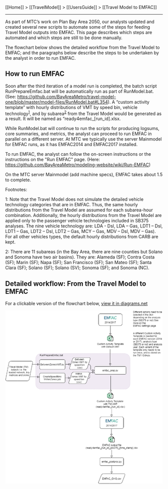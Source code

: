 [[Home]] > [[TravelModel]] > [[UsersGuide]] > [[Travel Model to EMFAC]]

***

As part of MTC’s work on Plan Bay Area 2050, our analysts updated and created several new scripts to automate some of the steps for feeding Travel Model outputs into EMFAC. This page describes which steps are automated and which steps are still to be done manually.

The flowchart below shows the detailed workflow from the Travel Model to EMFAC; and the paragraphs below describe the steps to be undertaken by the analyst in order to run EMFAC.

## How to run EMFAC

Soon after the third iteration of a model run is completed, the batch script RunPrepareEmfac.bat will be automatically run as part of RunModel.bat.
(See: https://github.com/BayAreaMetro/travel-model-one/blob/master/model-files/RunModel.bat#L354). A “custom activity template” with hourly distributions of VMT by speed bin, vehicle technology<sup>[1](#myfootnote1)</sup>, and by subarea<sup>[2](#myfootnote2)</sup> from the Travel Model would be generated as a result. It will be named as “ready4emfac_[run_id].xlsx.

While RunModel.bat will continue to run the scripts for producing logsums, core summaries, and metrics, the analyst can proceed to run EMFAC in parallel on a different server. At MTC we typically use the server Mainmodel for EMFAC runs, as it has EMFAC2014 and EMFAC2017 installed.

To run EMFAC, the analyst can follow the on-screen instructions or the instructions on the "Run EMFAC" page. (Here: https://github.com/BayAreaMetro/modeling-website/wiki/Run-EMFAC)

On the MTC server Mainmodel (add machine specs), EMFAC takes about 1.5 to complete.

Footnotes:

<a name="myfootnote1">1</a>: Note that the Travel Model does not simulate the detailed vehicle technology categories that are in EMFAC. Thus, the same hourly distributions from the Travel Model are assumed for each subarea-hour combination. Additionally, the hourly distributions from the Travel Model are applied only to the passenger vehicle technologies included in SB375 analyses. The nine vehicle technology are: LDA - Dsl, LDA – Gas, LDT1 – Dsl, LDT1 – Gas, LDT2 – Dsl, LDT2 – Gas, MCY – Gas, MDV – Dsl, MDV – Gas). For all other vehicles types, the default hourly distributions from CARB are kept.

<a name="myfootnote2">2</a>: There are 11 subareas (in the Bay Area, there are nine counties but Solano and Sonoma have two air basins). They are: Alameda (SF); Contra Costa (SF); Marin (SF); Napa (SF); San Francisco (SF); San Mateo (SF); Santa Clara (SF); Solano (SF); Solano (SV); Sonoma (SF); and Sonoma (NC).

## Detailed workflow: From the Travel Model to EMFAC
For a clickable version of the flowchart below, [view it in diagrams.net](https://viewer.diagrams.net/?highlight=0000ff&edit=_blank&layers=1&nav=1&title=emfac_flow_chart.drawio#R7H1Xt6RGsu6v0VrnPkgLbx4LVxRUAYWHl1nYwnv%2F6y%2B5d7ekNjIzV5oz557dS%2BoqEkiSjC8ivojMiv4BZevtOgRd9mjjpPoBgeLtB5T7AUFgCELOD9Cyv7cQBPHe8Bry%2BNNFvzQY%2BZF8vvNT65zHyfjFhVPbVlPefdkYtU2TRNMXbcEwtOuXl6Vt9eVTu%2BCVfNNgREH1bauTx1P23koh5C%2FtYpK%2Fss9Phgn6%2FUwdfL7405uMWRC366%2BaUP4HlB3adnr%2FVm9sUoHJ%2Bzwvzm13qntJXKXn2AcWI5uK%2FeN7Z8I%2Fc8vPrzAkzfRnu7bGZFDDAkwpAlVBeIr17c73vqq8Kd%2BPs2kCkriAGxHhlU%2FZHP4UtfV5wAT7ZUiCRzIN7Xk4DcGSVD%2FWACI%2Ftk1yNoVVG54fdTBOyQC%2BvJ1L8%2BqUOCLoc6MNCRg2X6dB9FMYTO9P%2F%2Fy2V3cjZ8p5rv8IeYIJJTNN6x9x7Oe5%2FXl6xmn%2FLM%2BhnZs4AR3AP6DMmuVTYnRBBM6uJ4LPtmyqq0%2Bnz5FUbFu1w9u9aALHeEKe7XEwZj%2F3MZ6vVya%2FuowmSDQgzjPt2XE%2BAeDj0Hn4J8XwSVxLMkzJ9isQfnqla9LW54zu5yWfz5LY%2By2fVAxBP0lp%2FQWwGPUJhdmvwfq5MfikJK%2Bf%2B%2F4FCEAs7%2FP4%2BfBX0Pg%2BCr8rl09jXIJq%2FiQKdh4nABToEk35AiYKgcyk7qpgOsFBVGf3THjCgniBb%2BsJrfMCLkmDuQKgtB%2FmJ8X6RbqnjnXga16%2FqfWvZQnmMz%2F1%2BlLlr%2BZsm9ruV613gHCtHfMpb8HZsJ3A2FDmDfpMEJWvN%2BT8Sszp25%2FzkreHXcbu3fwASQefD9J8AzhhPo2H%2B1JborhBf8pPy5XmJyaHT2oTB1NwfoB2oAVxG831iZgf3xp%2BBIJBT7EJBEaSEPJjskWnysAI9VPXvP4uhOEo%2FQXCYAz6BmHodwCG%2FvP4%2BnMmDfkGTN9A4VeiL5Jp2j%2B5lmCeWqCaw5S1r7Y5Jd8CILyre9tMny6DwXHSxBfgQgAeqjYq35uEHIz1Tc7n0afrqZ8NwWcv8WYaPpt86LeR1ABTeHYVn27n0%2Bh%2FGRz%2FSyuTbPnkgr5%2Bwj8deZ8eA75z2%2BcxgYP95wGes%2F2rm8Ch9%2Btzv9z2dvT5vn8OSGM7D1HyO9ehnxx3MLyS6Y9tBJiL34XlkJw2Il%2B%2BdNHfA9mnW7U2b6Zf4IzS0JdwJr7C6ftAP931FVR%2FHsb30PtbXpPL0zR5m0wEajtgY07VhprkNA6Az5x%2FhQmYyKQ6b31rzBtwJgOtV%2BsGCFTSnXDLgZJD7S8ngxMl%2B5iD7qa9Ay3%2FZTAoiYOrBvCMdvo%2F54eRgFN1OyRf3v6tneUfwoV9G8s0nU8bP3Okf9nvvzn1s6cf1yQ87Svw%2B2te5ufH26N%2B%2FPygH8P9x89v8%2BP7u%2Fyhs6d%2F19ef1m360gl86as%2Fqd6vvfynpuCTk6iSdPqO76jzOH7Tye%2Fxh7%2FLCBME9QVqMeIbGwzj3zHCyF%2Fi5H8L2RcAzV%2Bh%2B%2FedOpR%2Fxv0byNM3iCZBBDz7Z%2BCdMzLmbxD9LwSCsc9APr%2BTJ5LZP4%2F5oIm%2FvHhPguEn8KT3By7BkAfvKpn%2BrBDTL2Ntm2r%2FNNrxCzUd5ubt9Cn1T%2BOJP7%2Fa%2BfLD26v9SsfMBwy0OJ%2FEU0X%2BUv48DUCtf4s%2Fj9GQdxP4lgD%2BfH6%2BC%2Bcfn0Xzj8%2BCGf%2BEqsHI%2F2Jdg9FvCQ%2BMI9%2Bh1PC%2FkVLj%2BDc06Ddjpr9UVNE53Sfg%2Fklh%2FRJ6QV%2FHUP%2B%2B0Og7ciT%2BGqP5J2VGfSMz802xz7bP2ZP%2FMh%2Bn%2FSKCGsxaE47vSP%2FaUbfz1M1AvaH8p%2BSnz9bmj%2B6q2uDd9jbJtLZD%2BW7BptNS%2FPCWsxjyCJiDTzZtLPN6%2FM0o65RXUFVJ1b6GAMRKXTLk5ywBZHx5TvvlxB%2BH3GfE9JmEfwGarwPyT5j8u6CDfMkREfI7yMG%2BF1RDfxd0UOJ%2FY9TzcwTzRfzySzjzl0QwfxiZwPi%2FJzTB0K8MFkV92cV7rPVNaPJNRziB%2FoR%2F0RX6NTD%2F5SjnTyZ86D%2BGKwBF942W%2Fz%2Bq9M%2FJ4CD8%2FBzo%2B8L6fBf91aQT30mgfVfX%2F4UEx28R6TeO9o%2FudN4%2FdftfyhJ%2FP8v6LUv8zkh%2Bnxniv8sM%2F8jg%2F8r8nL0wryoYx09K%2FAe25Y9Q8%2Fuw%2FPOegPrSFaD4n%2BMQ2L%2BRCsLfKhtzOvgkAWHItyzgOJEBvPxbDhUKwcuO3Xs2Isy%2Ff8t%2FRePyf%2F6DqMDfJu6fg%2BhP4v4R%2Fo7nh78j76%2BzSH%2BZ4yfI%2F42O%2F1O683OC81du%2F0%2BkO78kC%2BQ%2FzxZ%2BF0z%2FMXThZxvzCas0%2Fq%2BxBeTzquznVdqv%2BvkNqnDCJdh%2FdVkHLhh%2FZ7g48b3h%2Fuao8O%2BO6hdVen%2F%2BX8paCPQbXfuDlNZvLlWZj88W9htbejrseMfeHe0PODPMzT%2FOUeHcT1s1br9tZT%2BWtf7WZS3sO9mBv2tZ6%2Fvg%2BxOU%2Bf8%2FQ%2F9vWaP6uy0xTnxpiXEY%2BddM8Tcd4V919DeHbeS3ScUPDP4PwSCOfgEd5Otk9J%2FG4Ncd0ei%2FF4P%2FuzNd%2F7Mx%2BCVnQzHsX8Xglx1hn7fc%2FZswSH27YekDg%2F9TMEh%2Flfsk%2FnVL%2BE1X%2BJ9Lo%2F6zsdFvD%2FpvjXeob93954X49wWm8wtIFf4TQQw4GEOwHv%2F%2Bfcrr5B%2FjBBamPkU43yjSR4Dz9wQ42NcB9LeJ7X9rgEN9m8n6lG1ux6kb2ujnjPN%2FRAL5L5ICBH8hBRKnv5ECjPw1CeQ%2FKYZvF6HflP4fV%2FH6UzQuv6mf%2Fwlp3r9GKBj9pVCo72xp%2Fe767tfm%2F68Tykfw%2Fz%2BWcBDQV76b%2Bnqx9Z8I%2F7%2Fu6msz8FcRjm%2BfhED%2F7NiQv5ai5CFK9eYjxYR9x8lhVmOE%2F%2FHbjOyHXvy%2BXnyF9z%2BrKP8GvSA%2FL1T%2Bv%2BvFz270b9cL8lOe%2BJ8Y25d3%2FD168ScC1Pf9Fd93jb%2B1TeJfR8vPrvXL7RTf23P3PbrzV6yf%2Ft7PD76YqK%2BjmW9b3jcfC2Df8Tfz%2Bt9HSX8XCX%2FMfv4dMsDs40BbjXeSXT5DHeQlacenHxf%2BLli%2FDgJ%2FMxp7i7TQy%2FshImjK9QeEzW1G1VdIvr7ay%2FlHMayMt17nN9c7%2F2Im9gI%2BWVjlewlccHEVQ4dul2HEIuIJGvTmacHMec1WrAvlPS3QKEV85kfr5SJ60dkNIl6885EV5ZxnWSQ3LJ2xxSwhfbRLNtN923CzaOjVnP1q84u7dCibhNeBUVtrdCAmzBezuoEfP5Rxdl%2B2YkTibKc2dg5XPeeoqP8BYWodkiTpHEpZvnj%2Bxd78C%2F%2BsM47PbsbztQRP9uyBiRCc5uYas7VOsgN0Jnp8bvQk3VD8SQd1NZNk0ygg5FwO8j1yFZXqwbwe2Wwy7H1hPO5SXq3Q454Bd4vKda2x9XrZpCwTkBclvAxOfozM%2BGBK1fA8Mz6v98rXWpCXgFt9prxeefR62a%2FS43Gbz%2Bsf7NPXp5fCtI9sNzk2LC4ex9dX3j2vd5jbo93X67pen%2Fj5CAV%2BPZjc4FhtZFrt7Ox5PiLyuJt3DiQnV%2BeySkx1RS7Q9bULj6Ei6D7Hk6VfZ%2FdOlOcE5JTSLw%2F3jhTEoJ1v16BrsLhKKBrSeVZhPr3ZM2FlKVq5qsxQB5PoaaA1JU0Se0WbGdYV%2BKhsxBUcwTTdnkaUyeib1vKnge1cglhkWCauwQIvDN6G8KUZ6vswc5PrQQR8BvwM2lk4ZjHas4qKVjxjeWYPx0MIOLhdkUgUnrQRta62CAaipomlaU9mCNktut6J5m6fl99QAkrOUS64ccYBW8vA5LGSOJpToXy1rf7OxFGadzomNR0MuRY2u2GZpwXpz04HgJC0ZzeCCWXrrdhevnc9TfqeS51eyUmChrCN%2BupmT4g3Vjqd0lAzTPsKUKzACO7ZxCiOZtLbqV31nl1vSKMSZods2wyF090U1POdhDR3n1OZyOGoRQ9XYP1sH2xYtEhYn4dxkw05mXc4HChrcm1155J2m6iwWrbz4vGO7mvonyPtVVdRRW7Un4pu0l0inW6SCa8Dj%2BDysEA4x2zakT4H3EtlmE8rFXeplXIlxhiKjHboJCIzetOGxwVa1WErCVXABkd4kzYxNHNAjM%2BtzCpeDHgamoJc68fRds%2FxeyUBLqtD3ziPHNP0FqcovMVKEdjrNfxY1zt8geZx2GI%2BZY15ArkTwUshFnw%2B7jSXP%2BKzh6XGkx7oEr%2FDlGPg%2FYz2vEw1VrOa9BIeqT1YZwAtuA9RszST3M1SPA7CTe3t4oS2tYhJyidowhwhcUj8mCLrQpN0cQ4jofTFld3tRRHb1oWwQzfpHib19rY7TxNO0A2oF8LF2J4DkR4KgdOmAkfnQbvnhCVtpoITbkcCJ8akzo3vPCfcwnoUZnunppz2ut5z8WCYc0QJD%2FYZDNKmxUMwVHEANAoyVWGxgNeD%2FQFL0a0r7WBjna3IzCvYSshX1P28brUX9Tzc4b3pMrfuR2U6gq6hZDnxZHPgmDTN7sjUQwk9FpIJcmane6OBIJb5vH%2FK1OfAQbDJkcCvuN3pHhh4RwFqFNJG%2By1xw%2B1%2BpSnVJTsilxoiAIaxOEEk%2BI3zZs0Y1yTTxZ0AsBL5HUnTniq2Pcoy5t3OhvM%2Fa7BpQx93BMjOBS2Pg0c1AxvicZVPI9rAwKMZdpMR8dsOSqOy7Sa9%2Bq%2FrjcFfVD0vqMI53byb5OlVGZlUiMYf4oiQXbFN0hPdVKhaUjIwww3u6ZGniYoZSjLsDDqKuTL09F1M1hdgE7W2Z0ZOEV2PJ1VE6bp2mWLNhPpjru%2FbctDvdnpJ0SwlgXUZbTyaU0Rc9IDdiX7hhf2pJ9dmiWtYHgtqWBBeyO%2FaUtCh45Jtndu0rxLyY860PLmVj6XVkJeJ24giv%2FAMTU46yJDxMmEGHLn5A3uJ9bWsSX7TCWJW%2B0pzLvnFSLFVpyv%2B9hqYlKYySHEbX5msIxJ4St845j4Qx8R3NE1WOFbA%2BOtZT%2FS44nHk1ppKYJAMLOOhSHfeNdYpvFdL88Kn2oPXmUIaY3MVtAJCv%2FDDfo9UUrsrox4PzjV74X0xh0J0L04%2BMB%2BaE4xJHas0cxE1H%2BjihAaZpjPJFM9LhwPdP%2F%2Fn%2BNTX2Zu8rjtQ87sgVLSB5qon3UjMuRNDJQTJsIj42KEt5abLIUvE4NbjMaq446AZBvdojoKebnyj07Mjv%2BJlCRucS0Y4X9Qp6JuI1oRga6XmpqFOsPhDO3LeJtu3h1jq4oYnM7wpBk9KxiH6x4FjUSAQ7XUsgp4CxmRV5%2Bfh0jXBp7rB3uYjbbR8rgelms6htjex62QSbrSh6QAQbO1179LpeM3pedSTussd%2FPkNRn24h2ZiwtrxGYsEwH%2FYEKRYdKW2bDUm3M%2BXp8oGJvKdjiEkexWjUJZRnhXYiygtdhEcY3Bg2SWSl0XYBMcyj6eyAGgMKnUqibBmtaGWiU7dgB7tL16PwU82qfkCxbE2vO1UPbh0QOa7irooElkB%2B65w4%2BtB2QS18n0qhPQRCkHKwfNwnyuB5To0tJFpmmKXC8dGo85ugeKqXNw%2BJAE1A22jqEOGB1V%2BKi%2F75q1JTGEPF36cPvhN7%2BNzLhivyu42FuElLZ7eHDMwHsM6NJj5dxT0p7Jhhmpfzkvv2roYd44d6mWygO2K5sqkmzVp8iXNModWG1mrw6k8Qu049QHtYXpxcpa%2BQLzwyoljiGnCFBHGJIfj9EwIfHpWSHNIKlEfuWJUS0C%2Fhs0tuHWOIZNMkkokwtkgc9tt22B23auzWJmEdERlD6f7TXabgDtVfjkNWC7olc6IoN10KiSzlxUHQrjDrw7trWTy4gLhTet0fi%2BlXtT4dOaKeJBhS8IBEe4Jw2tgzaExGW5DAKvET318JRJ5pzb3vm%2BSTSCxltzoORMUD8wcqdO0wx%2Bk1z5I1N2yun29ZETx0Ura12UEWgv76Vy9yVLgWMjkQ2VDY6XAZg%2BCk9zqABsoJv6WUkBd6uEyuvcETVuCMRstLZndevmx7%2FbFYNge6XU3JD%2FHXWdA3Qtp60yVPwzMzABJw7vIIcTZJcfxLrEPHWxIL2aeTWtskU4BAYPsz5AnG9XF59EU41264bXGL%2B8MrVgbJFNBQvZQaO4H2RoJ88jSWdEIzmTnmMMW9Jop9%2FmZRVeS1Dyav91M2ieoyZLokqzSe7xBD4GdDo6oqbEebA%2Bru%2FicLl3QvNEGaocScX26HkEy%2FVUmgzx9Y%2FhXTWkbV1yBTU9my7RdlkrHk09wRadEceyuuBPcFjmv3H73uosVF0Z%2Fb4HvO19bgF5kDtNp0mfkDQ2eSUTfdupVQ%2B8aBBtw0e%2F6kVnlfKVPl%2FsqSLUx3izIld%2FqIdjDbCMOm%2B6HorMHoKICqsqKcCFUqQ4g4GdtnggU5zpCQt1ChfPYgH%2BfSDAAP1hjobttkJgDBHmSiJDWVFVdc0YZ9XhT4dMGRUt%2FdYMTsDKNLU3BCo3olr5CVLsSJ0f22vt6lQoOdCjvVzvDQi1%2B6kBDpQmu2zjDGxrA6SHdqrJ1LY6YF%2BOxtlfJ8wgYK44m8i3vjhdQjc5krNeXiEGFmxFV5XpNURq2%2Bk3lF6mllscNftSErERN2oTCtYaT%2BXxDJp6B6YhOEAq6MqxdHTVE6TIwjppQ6KWGGawL7nLQYfd0fcadnF2c1zfzFWYOBUgCGRphLE0GSQFhm4MFHUlVNRFeMfLULDhIGB8jtk%2FjHTkwzOUvtBMrGQLIFz%2F6Wsyt5WYedEaZ9%2BsloULqdQb9%2FQt16ceTBxdt89yTcn4Gtwwjy0ybo%2B3tWUaLO9Qj0SMCg5ZsuGDaYnP%2BWO1Tbxw2EzVnLHvZ1xkrsGdBAk0k0rYTz09hlu5CcWi0O2sBe7WPrFyK6QmfJkt1dj%2BZNoUeqNP1ChnFRq%2FTEwqMVhCVuVZhCRMXXt4pR6meWvROoJCUZ2kIBgVVek31xjuECzojb4O6tSxhxE2czeRyBq8spibHrbC88mnzKwbfTnTOvIio%2Fkax2CjT95NE68MTECl%2F4LugJi1cVo4mxMz49CGnP6UfJ02Md%2BWeNspK%2BhjSqxkSORlhCXnIl25GnsyVwwSWJjveV%2FsF6jetjPg8D2w8aHpxWKdCe6b8GEqmYWwXFqL40aBzSu1yg7XuWZR1A33t4qTwkRFY%2BoNf4vwFpZHhXjV9QYxAUfLcHGy5pmU3afGO0Q5mAy61EvJXntu1VIU0tGTnza%2BKK2o2MLJZGtpkaqABaqIz4nOFYOyHRSUSGr7fXKa4c6TBFWy6LFaXdDpxVFhiYxbcA%2FtWCMaiMfhzS%2BXTtjH6DPVWTqAZB%2FhAEi%2F3KkQPGBnkI5O3jeOKshGTJ84yz9KP70QbT9lJXiBMYB6NH3OXpxXxG5IPdvkMACE3a6LWnOjo29tx9l9i%2BPY08M0eXDNJbvxyS%2Bxydn3EmKJxDR%2BZV58RQIARaY%2BfNl%2BXPSqSpUxHRJX28u0KMIbfvWaIHcJc%2Bh7WyRQx7vyujVomqyOrIIN4BhcCmTboBn5VFK6%2BueFdO8KxF3OScrp6vo8j9S5ijRu0CaG827QSl6tGQHD9neCaZajxXpzDvMQ12tO9aYZJGuw2s%2F0tmKYotkmEy2HFkZhST6DLwd6jp0ZRs6naM3T46z4%2B6TrUZS2CpA7xZZDMYmQcW691cUdOMgSiGD3sEtZ6nkQ%2FypMBeEplJ4b40ow48PJJj6PxDF092E4KY089ZAUx0AtbF%2FKyiI7zlPCniSLGbSHjPYKXuyCRcj0IFOUZJutrabfny%2BwbAhZKuWATvq0OSePadHY9ffIwOtisceaincS6SkqrWMJnNl6iNCiQKYvATkvGMeppmDjNt8i5q2X4DLwRfL8C6n%2B9myYcEy94yAwqJjDTxrWQ4EkMF6IHUN%2FjKakwFndneDEnGr2uDqH5EOQXRzbb95M7DtUV29%2FeKcfWFuMei%2FaKfHSTM7jAkVk7Kn05rZZvTd5Ja7i%2B8uDTdg%2F0E07FASLWccCbvjKA4zB8Ur8CxBHeSUUHtj%2BFh2tFtz%2BV6drpEXoaekHnVwoByBauMw7TvUCFTuI0ZXmLC2Wk0PF6R%2FLw7j9SzxeN0cKeOiDwAs8bOmwOaA6f1GcfmE0zpdKSJvRVyLj6LJEprjIFFtfMRfbeQ%2BxYM4aaCMfxCUvASd85aNNpCqiAyVBLY44OJMWQW4Gg0ex2Y5iu6nLKLHgArUTRaYBdYRgHNs3wxG86tUBAXg%2B%2FEt5NXmpli2srP1mjTAqI%2FNCFGXey7nT0S%2FByn6V8Q3coeTQ1I5hSfZkjeJMkhqCHo647uNrVxXcTiZc6%2Bk1OC9VBKpC1eWXvs5axy6jfO4jWjG72fc8DDsUpBpXTXNwmc3FDRZxrUuNAQ7Svisg9%2BZFI8heMy6NhGlE9k9DcxVAnItU0x90cWPwJOTnrzLI3ameyR8YeUnC7rA%2BsoQOQZHKUUpCO%2Fcn3aLk%2FFp5GHstaDU4KBXbWRRR2M41nzyykEj2NtsxvuOHRKLLQgnmjEhMrB6UBcTwVcfqU0T57sEc7IM7j4dMJ3KCoqjz6K3srYGGgnTP0hJySbNf6hty85jqw0MPD1cNa7hQ28J5JZ2UYv1DyrrP6%2BhynJVwznkvy59IuBXAjJ%2BERXfUJwQNItgAuqqIZySP9dIUxDcjcXGIkIZPDknPx1C9yO2PY%2FArMgJNYOOv1d3GOhlKJcepeszxqpdfbvFHDSBmmL0FnbNeCnIC8xXnuTQntudE2kREUo86Qd%2Fhiu%2BSCXTaOdmg6OH3asGB5f%2BUbr%2FeSQ71Pq8NCUdB4FFbJs4CPQ5W61xWaH66PrlsfHxC8m6XOlE07WZ1%2B3br7bAiEWNZnbDvON8MYu3Lt%2B3DpmYTvx3Xf%2BOscOkg07RPMPzwvTfTxOZAta4%2BBZdlERTWzmYDQa%2FTMkX4O%2FSFPu8Eg0quI7Xs%2FOylqWqQSN4F30zZrJzzPAvjbbuuIqb6gMZTcq%2FDj9Qoshcgt9ZmUUG6aL%2FjkWnbJshrePC6bVMxGsAWdK3pPHV0CRa05wD5zs7qZVAycvCPibJSZ6eDqCt8fPXrsqwG2N%2B3YGVxj4%2FM2Y4D82fFr6%2FGVPFk0d50QM%2B39dtufYGWFQelnipRDOLkwNKE86mLFltY9hJLFC9sEDyrJh7ECOx66J8wvm4qvhqVnmeUxHZJfi4tlexPTLfmFZo6xDGWIjFzdojZd15XCX8yTN9M7YQyJV1LhVqIMdUk5bBgRwh9xTHCtFbAsb7ORp2xIqtY4D1TjwdhggEF0k%2BJO7IkWVZShLruyAVH5AxawwcJaz6cmQ9n9Xc%2Fe2ZR4F4mFriztTj%2FlmrmnLWfcTlY3hRjicUXmnJTITWYp7YvIQOxdWKeysff4DANPlubQspLAInd7Ku0rfW6DeAfLhtXAwScx6FEFizr1SPZgVmNb75Y33sGaLDflJ4eYhtzNKdG6FYQuEKfjPnY1pVuQFc9bofcjKAOrcoLgY4PrreGVgKVupZjG27YzNmXLXB%2FAj9YYUrjAW48al%2ByhGAgNE9LcSLQmDDlKCo%2FGjc7ghH9kXUO7TwwehJyMPzn4Cy55xUXK3pII9tnlOo%2FuoCpskl0lH9L024JfY2yo6uRgsozGhVvmQ3LRqW7oapOIdVL2OLTlfgvu4YE8AklB%2FeogylpDQsDRUtdh5Ew2Thpq0O0ZCtDsRCeH6FUDE5l90D85BgQGgrj1Btqb0saHZGMP6x2Mqb8nZDpgNJIwFC6w%2FdE9q2dCtA%2FzLYYBxt%2FWH6aAP8TCaCmh1fA5tPywE9xAhoFTe3AgFQLcKX%2FGPhcK50nFNHx8ezhdXl9BkpawiV26uygIGAsJBhzvqW2aFt4iqUKWPu579wD%2BitlOI44QEwhgRh095cQEOWwGkEFYp1rGKguaSEkUZdW%2FPDI9MWcTTDOd5KqJynBYVUsO7NeloxktI8kKs4CuP8KMR57XCSRjGvR6W%2FrbXSm7zKyT4TUmCGn7tmupKXZaw7co6RmsFT4MPguyA1whKLYXDSDGp9q4i91C7U3TMpgcT6BivE34TSTZ90yPsLxG291363lw4mkXBSSyuaWMeSUUp6mfXqaVpb45TD5V1A5XGe0ZDFczoUfS69WDAEnVkaa78%2BXIp5o8EUVDPKAuQ%2BOavS2aEcI7ifCzF77m5NKKwEvamuE8Rm26KTcjrlXMPqcqPkzhwlwg1UYSM68z3ZqQ0qPlKqInMGMMiBJTkGdmUqSOSu9Jvw%2F%2FIsWOuLKQcCpQ%2F67C52jlzunT2ICnDoyaATK8il1agryb5V5ymzRSNprP0LeqHRipugOkOjPeMQTRmfbwLUe1eLCEEe0JBEwqn3EEnbzqaFKhcN7W1kTshAt4HhjJUPZD3T2VtxFa2h6V5FQPFVPRkXpw8oOJ4%2Fv76JJGr5HmgkKE15rheJKknEcZCbm%2F2V1Op1E3aMSbxCUMpLxky1VHPa66IrPvRnqDy5MRgjmU13tTdadjO9kMg4VDALGv%2FhiiGPKy6KqbD%2FrQqDE7FSNTFgs4fV7hD9xi1XjuZA%2BDxUsujgue77oyGxNYgerPyEQ0u8NQ7BnkGdZeDC4vchIGrSx7FZqTKL0uuai5Hb0g8lCGhnN9MGPkIqb%2FeEzQZtrzzN91ydXg8%2B8gWT1ghpvsdgf6ktNeOwQj1rEIAbVLfMvIGFlv9h1dgxuPWcQcqjk9Y15ucc0r97EJyfiuKJ5h00aeylpZQioNpsjZQFZJIzf4simARCiNGktYNPMQ4pywFccBjqFLzY9nuC3Qo9%2B8rToAMbUaeXQexa7eU1Oq9pz5%2BuqGBi%2B62qNNuittwcPkrTejo7SXWV8R8Uryh2SowAbXIBNpEbzVEt0G9wNYn4GValQKRo6xzUQCHLGFF3LPH4Kq3RVsIpaJRtMQLDhUBKa70%2BDy4vM5iEsBBcMtk%2Bb%2BPhTwMijbXse3t%2BBH2Q5jCYhqoYT4RUAw8dAGU1c7gRMeYbLBhdVxJseNskr6WSeT2X6NLjl%2FRiSK3QdiGNrKVvZQxsDexaSoU2caZ4YfZjHdW0QNVsbgD590Ylq3KgpzL33apfDLVPjq2tLOHD1bkqZMWkXQfWDl9IiXfs5gsWC4k7opJvYiJVvhV9a5DMOMjzauIOHmLsiTzOlpT0JdFENEU9d%2BrZrooZ40BthaqgWxPHuta%2BnmVIyNy3nziFP2Yd6KwrrtK7vqOnIXXADudYk2273JQXxiTO85WnFhhxCbumNRNaZtkCxKRyLwLIdquFwAVY6EW07NSOCrAOpm5gxAn3y9h0GAywjzM%2BEmrDjijQaxg4g8mNa4yys2K2eM4NHSUPB6QvXzivUbGddGnzxPDZMGWOxCPn%2B5E3jEW98WWiWbSG%2BJKzzWnDJZQxsvJW%2FF867C1zyL%2FS3kV4yv5dNTcolsK3vnmA9SimgzTQuQpXJAjO50cSq3eLHtzQgf0P6kYA0lRiIZ8LUVwcpcd59INuLvfJdxb87vZbNbF9D%2BhtiEHJEIFWJJr200DheisEXFXkVY9tQl67mZKoE9pcZ6thPNqKuwc8gzPArTdJKHdZuhyzPT0ZvcIfjDSW7yDeNdD7qlgXkvTcMRDo6DZLEDWdaIha%2FM25YICq%2F7mC4kyT9YM9OVpL4KYTe6au5ZXHJ3dFa63XijxOmxSCiPvZSLK5IxCYwLqeaddRqaa1tYEnQ8YpFrgEfHl7gcpgft9862vdps6HJr4clW16QnR6UL9Jh4sJPgKbCCGI6wWZnjORJjG7gDXmnFPhIQ2VYMqurdAFvxSOALWr0tuk32zAo8aTr%2BtGeUkRWYbiJySR4oHE8i5Lx7kEHN6i5O%2BI5oPe1WBNWdNt2QRK0R51IbrMv0SthP8K12amDA7a5GMQzzkKJ0nd4YUxbE1vGxvox1CL29ny3h8dBKhbYBF5vwM8JeG6mUSH%2FPOd4N9PbSkjKS52byuhulLQb6SiKqigo6FVqvkRblPkRQJz8lgQAPex9p3HTz%2BXFS8pHk18B8DmpBchd4vtYI%2BXCvIgMSU2ds23LAkSnYZkXdHAGYNSY1dfPK%2ByGwLx6RhF7dp3oJ%2BBL%2BwB1KP4wRbCRw5QtJ8tNpb20%2BKRW7DpLc53auQ%2B%2FGbcIyyVCuyMVh5XnNrB626XeHJqxv9o3jxKZilYsi25s%2Bq%2FtkLjdNMLplUaMEexV%2B16L2fF7%2B1CykGv3Dy%2FyTps9n%2BCN5tEKzy%2FoujoitMCF%2FxkjI7FvvWe6DoyuHnV73rX7pF%2Fl9cZWJS%2Blaj2N074EHCBktueGS8Vr4B9zn5WrojA9mPwaZibqRp9bzoKN5NfxDUkMu8DPMoBlPDLudtEVPfvN3rbhgJ2sDhmNBYXS69i6LYlWN2SQbB7LR8pZ%2BR6pIwrfCQK4Cjjume8ZGgFduNTx22by2gUBrl7oNeagcY13NHF3owcYdk6BeLeIFUkfGxIYuDqhHyRjmArHYfEbE9sG2nUSNtL7fabVWFPuxaTcrI9oZ0wwbxG5Mcrxc5GKUD88nV5194ww0KWwwia8wkQsDslF815MhEZUScfPTtcVPwq4a3TpNhqP5z3jF4aySiUvoT2SsRAElcCjQ7RFq4xBZ7Q2%2FruwxwghOh5UcEmKA0nXTE4KFePzeWFQAcarZ6VuDpe5cUw%2F5UgTDDmAq8KGPivgzph%2B8OGnnBMrcS55pXC2y5IZ5wO4GmURWgXVvVGPfmvbxSSb39%2FDjqIfJZJ8Z8%2BCRYSI1s2TQlLkjN%2F4KFzExMPSBIeM9lm3h1BlJakm%2Fd5uAzhHFxxIJJH%2Fcma8g0s26%2B2k0AJs%2FCZeMWwUZpZZDTDrRq1gWbiCDqdbZwKMc37r5JXQv1BP1SOpxH6Rbx3icgqoA15GeGxNvHQFSj8GNjRubuRPpps7C6eyX17W7iywDNq8ISUKpJmEpZJmFXTzWxqw%2B4vUkObJ3c7SCPV492OQx22k6sjS55wNWO2TexvAja6U4X8ZWOa5bgatVPVUWWmxU44OoFI8bvM%2Fs%2BQTBrZa83JCgcJo2e1FTp58EZ5YkIkW2bgC7MEJo1W99TM6onZf43K4b2smom5cdJaleMSS7TW6pcn%2FIld1oIKHlbbMSnUzcMFHYv1nY0RQiyHABf92MGUfUgh22bQUyBgmPJdMZLJneCJYNEVp%2B%2BnWDZzg1AUN54his7QeAoYcXIFQ0SWoi2Tk47TglfaIon5PFRBvN7pM%2Bs9VJdmofoOUdxtrVjjPm1VgExyTnqhWfJYwP1UmzZy5Q6CjiqUiuUJYXjQjwSZutosgjQSZr4%2Bks2zTHWBp3hAMZO8qM7iC57jXff9aNdAEcUBiqkxkCu5cJWk5ppCjRtM5E6bAipOhvKULCi4u75swv8vUC0USdIM%2FGfb1eC8feBC5FgyoZW%2F0xF1QzIafTcj3Y5qMzkNtZFMpgm5wbrFYumjYC2oHG187BHmtJktpOIXEP2E3aFOWLK9TkEb3lVwTsnuw8K5PaHQZbwPCIj55bzRreOZ0SwZQOekbz8queTFSTD0c%2BIyXARJFtexRhlr7tvVlwT4JF%2F7rrT6Plrvx0v4e304aO%2BoZQsSpJxaOqEmuWvIqpjwHCut2ONPyeI6%2B0VO09j4%2BJeIXa5TXysn1UpdGxDEIUnBi%2FxQLoY7QvO5tWL8LetmI6mTHKh4jYSMnt0PCCao14A6verqIn3YuOMtWW5LTr0bC30xya08m7SEFdQZB0PstQMp8GrO008VLmlQzPsZ5IOA5Cofpcz3gevlH3WylK2SPpgHHQGM8aWL6AteLkq7VjpsXhCUcQQ5zeLlImXkT%2BAZmBQbLpzcU7d6Q2UzwKfiEf5XPbmuV6BYMGlkqM%2B5NnOTFCTYc04dQ%2BdGOkr6ByGsM%2Bu%2BjlqU%2FXwKHHa5d3yCRtuDhD0adVeL0ucLJzb1Cowij%2FtNSqe7nPMBaLINQhJEDUCkB4GGdREqKjOLom%2B6LTZnFd5ulmEltnVHBv5kcEHBQw6%2B0%2BJWyrxIJIKM%2Bqn%2FMDI06a1hI%2Br75RXQtkTnYkt23%2B5bznjHa%2BMaRUty0l6dypGjioeibNaeDeVu8Yzs%2FQfhoKuzX4B9Vb9jXQnLeNU0p5vxyQzvkAehsZ2PMxNynJLEI1DWo7cFnvucGWCda0vHjZESvYunixPdJQdOsh1ydm3jXlBENeKGKMlGHrMs1vIAc36gwiSmSc6qkV0riPB01GhxRF4XgATPGyltLQDaIXDM5Ee8p53i2HNCLV4p1KQH3chZZ5InI8gyP1eDPS9ex02KE9hFJcyz1IcP12jhTcsQSnq9F4mVVfLj7hZV7unT0TfG%2FCfRv76KXEs6zfM%2B1kaYYZM1gjCfdKUQJvHCD18zyKOtOVrXFj%2FfQ6ldo2gt22qtsjwKK9AFy8aakp4iDemcdVcnT8LUGgQPxKRc1IDqfXvSGAeQEyIouyaraQ6MNSVoZSmI8nRyNEp5uoYmMlZdJ7lK7WR1%2Fx2lP3e0Eni6uxd1ZbHOZMnWrDHCcLPbmsyHXZ9boSb9mS4bTRtsE1bVtD9cEUfs9bT6eZCDDEEcmbJIszeTumbAtpyKeva7DmYnnnwJi4QUVlL0shte0TrFkiHRkfgiPhRVHdamvLDI3kN6kXbpKbXw08QXPU7HsjBEmkAWaJCvVPL9JSfObjJ%2F1V0p2MZYxCxdNZkLm68Y1%2FQcUmccf2QkkIRWe1pMexg6ZPsP0j5ocGK0R1qBq6TvqBI3b%2BoT5HEFdrh%2BT2vqY99%2FaCHdSrrmwy5%2BWjJB5oFxOSOsl8wl1KeDeKPrpp8GJzWVkxp9cj6GgWdz90x%2Bv1%2Btop91AfwhiR%2BYQERxDqbxlKjy2WcTj2Kl3kkw27G2lfekybTY2%2BSOZoZHcKm6naSLv1WPWtFGZgyPpYJJbsnHNmaiYcS4JYzlbjpML0RRafTN757j042SOejky%2FJNmjJVuwtoyZVHnBCwGx5qejX285RqoCPDzyiwURxabIJrmRskCfFMW8XjHqbYXAuUyf8pfA2NLxs%2Bl9LGqZ%2FXjMyXPqoXfo3QnUzwZv0zQ5aEOh8aL76VsGLZPr5oYssjvdw%2FsdurQx2MEMwcsxvW0%2FjE%2F3AKF3kKOeF0l437ArsK9NRyRaOqgLWHu6Q0YAAyy56BMi1UvfWgFVQ22Y7N5Nj0GwJk0hdzzzI41thk5wiYzWA4O91UZy8wip9zcApJSMd1e9Q7BZIFGhiOuL7Py%2BsvgosG3GMpqeee6sSq3kAlHleIyUyNvB6%2BpaTSzmRczRaljicVeBDR6ac6Oznb2sqlxWMm5jAE94bbaE3rTOKXnIYB%2F6rUbK6MiyieI2UstLKvJCwAwkJWS5MQoc1DK5uYzM4S0cZY%2FJeLj8bYHO6BgdDDYMXJsoRlitKMzj1hK3jcdKHGCZfAqC7lDsZEVtOkysJ3lIe8rtt2lJYlhHqcXx1xusaU5R2ym113Gtt7wxdWqAJDWMFyTY%2F9jPt%2BOJo7m3XknVw3VCX40YLNN2%2B7UuuRBpTuvWTExH9MnqgfdW3V0Beq%2BdGISGNfW3APNB%2FvR6Qe2a7HLEZCPESKKHgJl0VUROj4FVF%2FItBxn23jFYptttz%2B0i1%2FHk9cSjaSRKu%2FYrZcOJk9SnnwsKk2yh9ehZX3i8elrv8zyCyCEJvKEoiyJxbLIdOaKHuNMy7QrIeXkLjLi1V1iu%2BhJzDuwodEIwsEcsNA3RORc8Ai9g3Oc3CTDkyX0pYiGk0xpwOYhUzwjqJauwZ5FcVaRQXExd4z3phcYTwkHgAyRJ9CzKpkMnt7e9ixfoqnlWapmojfYKXQ2LCp0O8SSFvt5UpGIkmsBD7d1CustcY40pcNZp6Kw6qhY1RJH5GjVywXXHQXjDHglBtGHPueRAChmk9UCoHJB4Uxlay8f6YAro86SqlM4hN%2FEwK7Imw22G%2BJ1DNNsMfbi45%2BKLuQrvmqmhMNHnxbBvrHEHKfxps4J1omEvYoirJ8d6SUyxuzLuPDA3bUfDqp73adGCy%2FW5tWNT6fDUzAOaSblXE9hhyM62tkLwlI%2BgNvaSOl7ZBfdi9JCGV8T1CEub%2BpGtnKlnrWe92gzbd53nn%2BrDkkrx8cDFOVLXN%2BuSXEoybrgRs2kylP1h7W6hS0QNkdwgOJmBPuA3l9dOFUCeD7DDYmO2%2BQ5kjUZqAjcnCAfUl1clZUtGZ9BQESxt8V8Gr1G4lDbE0p7xnS2oMUVkqSYGkp0r%2FmSL6MsQYOOMTW8VUUZY8XK5pE4J32mIUWepi8MxN4%2BK2LhzYFeH%2B6FwGSDuQW30%2BW0rpD41VeD1mwYQpcA3DDPuvOuluZ%2Bsl30aid4uRDxVcdxdtILWSGONkZlvrYxD6CNcrACJn%2FvDi7i3Le%2BGa5XOweOov7CkTou6whpAXbSwILMuwLBn%2BbQ4VSAge4d1XUF4fdKqoUbkdWc0nwDmdOJXEAxdyVpQdxh9SJ5z2bu4gaN6qcwXSiZcZkUe4UwS6bQFHBwujNzWJ8%2FzMD%2BUD%2Bj1kh%2Fvmu3QPRpf7lE5QxM%2FQifNeN7NB2mrLlGGNuTqV9Ouw8EOS1HQ6SL3YuSBdOZOAgvOa1F9l%2FgamfMpvG8vEmcCKrVsOZ0WG3%2Bw99YsWYel7M1PWoEgEEINzXEhYyipkj40LximA34Zj9Z1iU7Wb6QcyEk8iVp8FLqSeLoJJi19OJ4rgi1AE%2FwiRKx%2BmnHvE3LJPwbVO4k92ahWRPBPm0OAPoFdqTCt1qJYmddbfWyCGBDUYURkbG5YhQVuOb0cPGb5XKmQpYuDMpVyByTr3f5%2BpwPMBZTlmfEP3oazIJxErcGxx8XvzEJ04N6rCCLRYHW8VMVMELtU2N3CMjrsNk6cyDAFc47UIe7tBtn3cndmCLcDXLUd5GFI64ua9WsH605PgQ3uwly%2FpPB4uvLIoccJafkJlouY0yAKuWjQp8FWMbQZdKg7nKCk0FfFv%2B0%2FIdFpiOWUxFtyXvkbvIkXgrIeVKZDt9Tdst324n4nYggD%2BepmwB8iyDg%2BzCXG1Y0e0WAiOxM4mCZll5kMVLGpmcaXyoZg6qsm5YD1N6%2FYt6%2BP6W7krcookei1OtX16WKk1uuJDc3m30vMHvKVnwl4k%2BDnM6AlA%2FWe5nWQNUmO%2B2xaMGoHLnYDqr6zV8%2Fer%2FfYy1f6EQlEWCkZfrvOBZ3Xay2ZKobbF1ZbUu3wTeWw6sBw2oMnFWDX4Kzqe2UiL5o7EDk19j3sRrTfhUAzkp6%2FpgPJkrE%2B6VHru4wls8Z1XGey1wyOw3izONt7%2Baoy8BzCvObXx%2B57V2ZPex8Zyqpgnih1nerGbAf05oEZwFWHVveb0%2Bvs47mVUjBVZG7q%2B2tijclaT6veLlYiM8hCWeW6uFewL3Ip9t6Z2KEEQeZkmR0wZmEovaUPh1jdeV8G%2FH6zS8qAioa76RzbvHJqvu5hUGAuungtOt7VONPSzYeOql%2BGdVmT%2FKZpqphFIhcb0KsdbAEdIk44fXyhxekkb9vR75Z%2Bv8s3iTMNkFhFp4lvxLCarZMn%2Btgz14NLREXammW1TT5ucf5I8QR3CxeNy3R6T4XdUFM%2FkYaFLr4fzBRed2lc8DrcING%2B45TPc3OtQ2GtKghYmojaB3xT70%2FmEqWIGaJ4FUVqDzdCQmxSEk7E4zqbbrvx1ku9jfxJnHEJFgMUS3ZtFMuK955gNtT79Iz32TjyiTFpRcppGSpsLLjD0q1Vh%2FaatCN%2BuhGlBkY62J4SZGiA990eDj8W8Ej3uUPSEKqfPoj2UYnye83SDxItp2eFFfalQFEFtq60FQu5r8tlkTc3mEdV6EWr68qrTRoKc0FOwNw%2F0%2FHWS5BGPu4YGfJ9h%2BCqyvDEjeJxSq82ETI1XVRZhbrP5RkLxfMgolxFz0nixSewQMAm3TOwMZAJKSXHHukswhuKy0FhLcXyZDP2kr%2F619t%2B7Yy5CNfmxpSnE0E9uOAliM2DpU%2BksWq1NcBBmmrm2WOfrPTySsUdeSTDK8NGHER%2BXRPRIPgPNUpGfSoy35Y3Nno%2B1utIo7oLiUFrxjesHMmb6jyBZSWCYWoiap%2FCHXVEPyjHdL%2BIx9tumbYTDYNmWP7uutOc3j1MN7HiuVpNi2fUbQ3I0nSWQaRM4%2BKQz1DqWAddXWiA8Gd0SUbDL7Tt%2FrYaAD01U55kIVlQoWQMOnpKvATSRq%2FkUOY%2BWVxcIfnQ0%2Fz7bX0RPOA05NPDk7IgPbs%2Fra9HJ9BLcV3PGQejAXaAcKzbGgb2dN26QswY%2F2JJCr%2FJ7hA2qhKspCMfnHPvLlz0tKh1q0%2B6r54BOV6GA8LnoXsKEcbUI3IUezYDkxGaiHedBKF3YzGHe%2FV4zQvUJiBnY8i3u0qnYCe0eoOoeM1GGdhoYHJuEZq2s9PY2cKzYmIHDPxAnm77eiLXET157skvTp%2FKqDymiDfEW558BG1A9bk52O3wbl%2BN7bUSw53YRnRUiMT0MdZQ9cEQmcd5mY7LjyI00KB3%2B2HDfWL07hLTpkewun6%2FnHEfRtSUOUXwmpP6JsXIXei8A3iwbY9Fsq3kLi%2FjWmrJo53A5vWLNdjETc8ZWXfb9Tnc%2Bs2ApmK7aOPW29MBfvgn9F1i38Z4BZByp9WAYuzizvX6Mkg1NVJzYGjOoGUhdWtcvOabH9kwjGZQizvB9X7SBRozvEPX1dwNch8odzgUS9u7cX9B0XYUNfqKcIhBPG4qYOR9AINUVHPXNc08Hgr1Km9R8NT6RX%2F7NQsrpBq9vmKiNnL6xt4HHNIy5po%2FEuiu40aW28zBV7w5xrD67Ad031ZUXh5P%2BhFcn9YN%2FK6FqXVyHOXHq8QjA%2BL1wEoDN2dOVMKP8qYGaGjXWUpMJotqFr20JvKinsSnVSEFERdChV0SQf0WJXeij%2FP17ffDD9%2FjT%2Fczu4VFShYVHVR13w%2BFYnfq8QSqZHVxJWBL9Ymp30Viig6wnbLHaDgPWREEAGnFBO1Du7NMFLE2Znm9XD2SG%2FgdjBnRGh%2Bcgaf%2FtgezbzdWjifsBSNhx%2BC8RXYa60tL0KN2DH7TLYDkEPi57fwgpsl3iFk5YvD7oTstOQEfDXVQ6LzY840mrI2iESUbDqcr1YiXfTsIQKEmp7quRZwt6L3qcyyBHWkiCOvtbfTizlqCKuHN7YY22T17S1egwSI8OWF%2FC66AbnfalY6fMB2Rd3w0w3Hh1HxKqiXdBZZVrFdd3IQ7SBNIcPEyN%2BAXT9YbPJT3VP8zHLTSYRoBRNupgFzYPvQdytWRuuq9HnKxrjOq0yWI7nrVT4g%2F%2BGsfYTcOo%2BD3ieaC7G2FSxtUAWRz0wtYi9tT2L%2BSjp%2BbLbRRBEyETEyk%2B7adb8uQOJ%2BOhbQKYNmjFIj0GQDcUNdd6FKFWwSMeCor6IZ48XejlDp1jHKPiVPCuNHHK1izfLstBrntBtjedJVn75noKdmpw0nd2mzKLJhwXd2RPIj21UPYpdz35%2B0WjQ3V78ptw9flng%2FGTSA9iJhavHgomMD4BaSLWkKaRU9eQu7icxYrUmWR7bd68NKQKXT5DPKlY9YCWj1RRTrJ%2FJ7TZJYnAdYeTKSwDDTS5hdWsdciuv2lv7sXdGpYQEbXnB1tIpk99KG3AgmGZau6jLPe7QYKNPwN1Sh%2BrvP%2BVfkU%2BieK%2FuLPNwVEPlfK%2FvLf7PrpdyrU%2FNnqFd99pT9RE%2Fm%2FpdTK16Xl8O8U%2BPvb6nx8d6a%2BV7n3f1Ktle%2FI7g8Bj39fRv9tMvgT%2F1zIR62Vj1orH7VWPmqtfNRa%2Bai18lFr5aPWyketlY9aKx%2B1Vj5qrXzUWvmotfJRa%2BWj1spHrZWPWisftVY%2Baq181Fr5qLXyw0etlY9aKx%2B1Vj5qrXzUWvmotfJRa%2BWj1spHrZWPWis%2FfNRa%2Bai18lFr5aPWyketlY9aKx%2B1Vn74qLXyUWvlo9bKDx%2B1Vj5qrXzUWvmotfJRa%2BWj1soPH7VWPmqtfNRa%2Bai18lFr5aPWyketlY9aKx%2B1Vj5qrXzUWvmotfJRa%2BWj1spHrZWPWisftVb%2BqNbKX1iN4j%2Bg1oo1JoMaFqDQBAJVQZhU77cyybQmSeO3TTLaD%2FOn7r0TqMqb8v2KbJq68zmXd1m98imbw5%2BitgaCC%2FbLkASP89lvvygegiWpfqzb%2BPy7fdsPEVYtAHYdjFMCbPb7uTSvEpDtHqMh76a3X33XKVhZEH5rOL9bc4P61ax%2FqtHxn1rD5F%2BoMwPT2BegQYjv1JlBv1PjBP%2Fna5wA4%2FkLUH4XOOwpeDCvSRIzeTN%2BW1fGOZGSv0vypwKg4L8RVl8N9rtD%2B12I0f%2BrIIZ%2BhtO%2FB2J%2FrrIODP1xaZ1fTXqRTNP%2BadaDeWrPpnaYsvbVNkF1b9vuO8IBx0kTX4bhTQAnyqLyvUnIwfjfRHIefbqe%2BmP5vSkME0Tl602SbFu1w3mqATA%2Bu4pfifFp9L8Mjv%2Bl9ZPEwXV%2FibyHpAqmfPmys%2B8J7%2F%2B2c0YrDIJQGH6d7bKs6Hr3g17BQlpQGep2saffOZXVjm0DoXXTTVDqD%2BrH7y%2FBGYdmsmrNgpM4fbeiNLEnmhXR8q4KMY6bIXClqKu5UoarUhhHqudpmpN%2FpaYgOHjam6eI%2BA71E1%2BaHKGtWQoPlnZmiYUJNRQ%2FlljMvgttzRI7WNqdJWonnqfc5EOfhLZmKXJYGrIvhHTeYExtc92tloV8YjqGoXALg2eOq6oxP%2BNLP570PxX6cXZAtbUOYSN5XYtaloo30LsTqoLJCUXbsrnh8itWY7lEi%2FTfsjKLyJaGsZuVg5Ws7FFyEn%2FESGmWTMAq3K5424GPLw%3D%3D)

![](https://github.com/BayAreaMetro/travel-model-one/blob/master/model-files/scripts/emfac/wiki_images/emfac_flow_chart.png)



